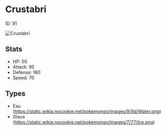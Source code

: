 # Crustabri


ID: 91

![](https://raw.githubusercontent.com/PokeAPI/sprites/master/sprites/pokemon/other/official-artwork/91.png "Crustabri")

## Stats


 - HP: 50
 - Attack: 95
 - Defense: 180
 - Speed: 70

## Types


 - Eau (https://static.wikia.nocookie.net/pokemongo/images/9/9d/Water.png)
 - Glace (https://static.wikia.nocookie.net/pokemongo/images/7/77/Ice.png)
